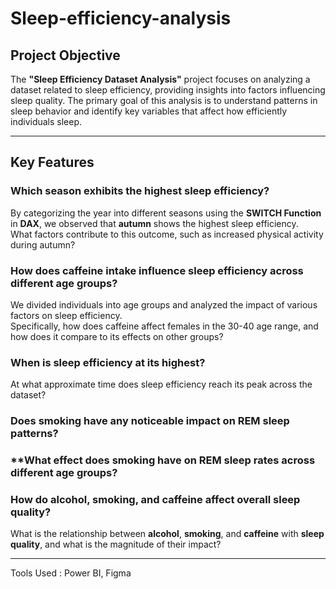 # Sleep-efficiency-analysis

## Project Objective

The **"Sleep Efficiency Dataset Analysis"** project focuses on analyzing a dataset related to sleep efficiency, providing insights into factors influencing sleep quality. The primary goal of this analysis is to understand patterns in sleep behavior and identify key variables that affect how efficiently individuals sleep.

---

## Key Features

### **Which season exhibits the highest sleep efficiency?**
By categorizing the year into different seasons using the **SWITCH Function** in **DAX**, we observed that **autumn** shows the highest sleep efficiency.  
What factors contribute to this outcome, such as increased physical activity during autumn?

### How does caffeine intake influence sleep efficiency across different age groups?
We divided individuals into age groups and analyzed the impact of various factors on sleep efficiency.  
Specifically, how does caffeine affect females in the 30-40 age range, and how does it compare to its effects on other groups?

### When is sleep efficiency at its highest?
At what approximate time does sleep efficiency reach its peak across the dataset?

### Does smoking have any noticeable impact on REM sleep patterns?

### **What effect does smoking have on REM sleep rates across different age groups?

### **How do alcohol, smoking, and caffeine affect overall sleep quality?**
What is the relationship between **alcohol**, **smoking**, and **caffeine** with **sleep quality**, and what is the magnitude of their impact?

---
Tools Used : Power BI, Figma
